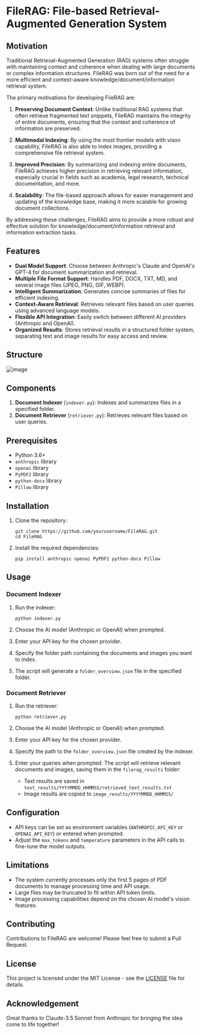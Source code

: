 # FileRAG: File-based Retrieval-Augmented Generation System

## Motivation

Traditional Retrieval-Augmented Generation (RAG) systems often struggle with maintaining context and coherence when dealing with large documents or complex information structures. FileRAG was born out of the need for a more efficient and context-aware knowledge/document/information retrieval system.

The primary motivations for developing FileRAG are:

1. **Preserving Document Context**: Unlike traditional RAG systems that often retrieve fragmented text snippets, FileRAG maintains the integrity of entire documents, ensuring that the context and coherence of information are preserved.

2. **Multimodal Indexing**: By using the most frontier models with vison capability, FileRAG is also able to index images, providing a comprehensive file retrieval system.

3. **Improved Precision**: By summarizing and indexing entire documents, FileRAG achieves higher precision in retrieving relevant information, especially crucial in fields such as academia, legal research, technical documentation, and more.

4. **Scalability**: The file-based approach allows for easier management and updating of the knowledge base, making it more scalable for growing document collections.

By addressing these challenges, FileRAG aims to provide a more robust and effective solution for knowledge/document/information retrieval and information extraction tasks.

## Features

- **Dual Model Support**: Choose between Anthropic's Claude and OpenAI's GPT-4 for document summarization and retrieval.
- **Multiple File Format Support**: Handles PDF, DOCX, TXT, MD, and several image files (JPEG, PNG, GIF, WEBP).
- **Intelligent Summarization**: Generates concise summaries of files for efficient indexing.
- **Context-Aware Retrieval**: Retrieves relevant files based on user queries using advanced language models.
- **Flexible API Integration**: Easily switch between different AI providers (Anthropic and OpenAI).
- **Organized Results**: Stores retrieval results in a structured folder system, separating text and image results for easy access and review.

## Structure

![image](https://github.com/user-attachments/assets/8cf79a53-3b22-43a6-804f-7a44467e374c)


## Components

1. **Document Indexer** (`indexer.py`): Indexes and summarizes files in a specified folder.
2. **Document Retriever** (`retriever.py`): Retrieves relevant files based on user queries.

## Prerequisites

- Python 3.6+
- `anthropic` library
- `openai` library
- `PyPDF2` library
- `python-docx` library
- `Pillow` library

## Installation

1. Clone the repository:
   ```
   git clone https://github.com/yourusername/FileRAG.git
   cd FileRAG
   ```

2. Install the required dependencies:
   ```
   pip install anthropic openai PyPDF2 python-docx Pillow
   ```

## Usage

### Document Indexer

1. Run the indexer:
   ```
   python indexer.py
   ```

2. Choose the AI model (Anthropic or OpenAI) when prompted.

3. Enter your API key for the chosen provider.

4. Specify the folder path containing the documents and images you want to index.

5. The script will generate a `folder_overview.json` file in the specified folder.

### Document Retriever

1. Run the retriever:
   ```
   python retriever.py
   ```

2. Choose the AI model (Anthropic or OpenAI) when prompted.

3. Enter your API key for the chosen provider.

4. Specify the path to the `folder_overview.json` file created by the indexer.

5. Enter your queries when prompted. The script will retrieve relevant documents and images, saving them in the `filerag_results` folder:
   - Text results are saved in `text_results/YYYYMMDD_HHMMSS/retrieved_text_results.txt`
   - Image results are copied to `image_results/YYYYMMDD_HHMMSS/`

## Configuration

- API keys can be set as environment variables (`ANTHROPIC_API_KEY` or `OPENAI_API_KEY`) or entered when prompted.
- Adjust the `max_tokens` and `temperature` parameters in the API calls to fine-tune the model outputs.

## Limitations

- The system currently processes only the first 5 pages of PDF documents to manage processing time and API usage.
- Large files may be truncated to fit within API token limits.
- Image processing capabilities depend on the chosen AI model's vision features.

## Contributing

Contributions to FileRAG are welcome! Please feel free to submit a Pull Request.

## License

This project is licensed under the MIT License - see the [LICENSE](LICENSE) file for details.

## Acknowledgement

Great thanks to Claude-3.5 Sonnet from Anthropic for bringing the idea come to life together!
